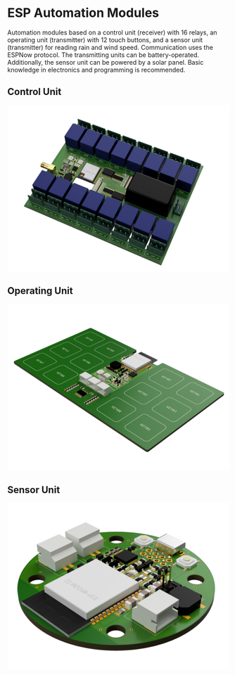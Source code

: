 # ESP Automation Modules

Automation modules based on a control unit (receiver) with 16 relays, an operating unit (transmitter) with 12 touch buttons, and a sensor unit (transmitter) for reading rain and wind speed. Communication uses the ESPNow protocol. The transmitting units can be battery-operated. Additionally, the sensor unit can be powered by a solar panel. Basic knowledge in electronics and programming is recommended.

## Control Unit

![Control Unit](https://github.com/LaCocoRoco/esp-module-cu/blob/main/images/esp-module-cu-pcb.png)

## Operating Unit

![Operating Unit](https://github.com/LaCocoRoco/esp-module-ou/blob/main/images/esp-module-ou-pcb.png)

## Sensor Unit

![Sensor Unit](https://github.com/LaCocoRoco/esp-module-su/blob/main/images/esp-module-su-pcb.png)
